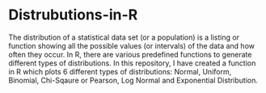 # Distrubutions-in-R
The distribution of a statistical data set (or a population) is a listing or function showing all the possible values (or intervals) of the data and how often they occur. In R, there are various predefined functions to generate different types of distributions. In this repository, I have created a function in R which plots 6 different types of distributions: Normal, Uniform, Binomial, Chi-Sqaure or Pearson, Log Normal and Exponential Distribution.
